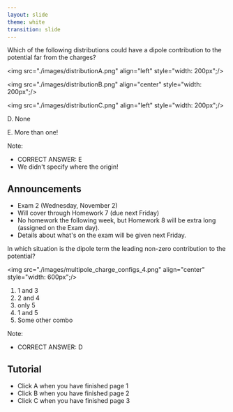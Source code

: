 ```yaml
---
layout: slide
theme: white
transition: slide
---
```


<section data-markdown>

Which of the following distributions could have a dipole contribution to the potential far from the charges?

<img src="./images/distributionA.png" align="left" style="width: 200px";/>

<img src="./images/distributionB.png" align="center" style="width: 200px";/>

<img src="./images/distributionC.png" align="left" style="width: 200px";/>

D. None

E. More than one!

Note:
* CORRECT ANSWER: E
* We didn't specify where the origin!

</section>

<section data-markdown>

## Announcements

* Exam 2 (Wednesday, November 2)
* Will cover through Homework 7 (due next Friday)
* No homework the following week, but Homework 8 will be extra long (assigned on the Exam day).
* Details about what's on the exam will be given next Friday.

</section>

<section data-markdown>

In which situation is the dipole term the leading non-zero contribution to the potential?

<img src="./images/multipole_charge_configs_4.png" align="center" style="width: 600px";/>


1. 1 and 3
2. 2 and 4
3. only 5
4. 1 and 5
5. Some other combo

Note:
* CORRECT ANSWER: D


</section>

<section data-markdown>

## Tutorial

* Click A when you have finished page 1
* Click B when you have finished page 2
* Click C when you have finished page 3


</section>
